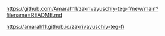 https://github.com/Amarah11/zakrivayuschiy-teg-f/new/main?filename=README.md

https://amarah11.github.io/zakrivayuschiy-teg-f/
